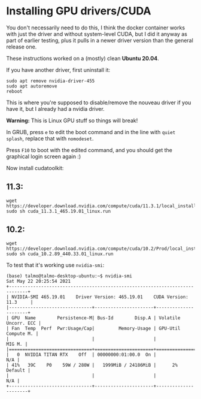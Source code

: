 # Installing GPU drivers/CUDA

You don't necessarily need to do this, I think the docker container works with just the driver and without system-level CUDA, but I did it anyway as part of earlier testing, plus it pulls in a newer driver version than the general release one.

These instructions worked on a (mostly) clean **Ubuntu 20.04**.

If you have another driver, first uninstall it:
```
sudo apt remove nvidia-driver-455
sudo apt autoremove
reboot
```
This is where you're supposed to disable/remove the nouveau driver if you have it, but I already had a nvidia driver.

**Warning:** This is Linux GPU stuff so things will break!

In GRUB, press `e` to edit the boot command and in the line with `quiet splash`, replace that with `nomodeset`.
 
Press `F10` to boot with the edited command, and you should get the graphical login screen again :)


Now install cudatoolkit:

## 11.3:
```
wget https://developer.download.nvidia.com/compute/cuda/11.3.1/local_installers/cuda_11.3.1_465.19.01_linux.run
sudo sh cuda_11.3.1_465.19.01_linux.run
```

## 10.2:
```
wget https://developer.download.nvidia.com/compute/cuda/10.2/Prod/local_installers/cuda_10.2.89_440.33.01_linux.run
sudo sh cuda_10.2.89_440.33.01_linux.run
```

To test that it's working use `nvidia-smi`:
```
(base) talmo@talmo-desktop-ubuntu:~$ nvidia-smi
Sat May 22 20:25:54 2021       
+-----------------------------------------------------------------------------+
| NVIDIA-SMI 465.19.01    Driver Version: 465.19.01    CUDA Version: 11.3     |
|-------------------------------+----------------------+----------------------+
| GPU  Name        Persistence-M| Bus-Id        Disp.A | Volatile Uncorr. ECC |
| Fan  Temp  Perf  Pwr:Usage/Cap|         Memory-Usage | GPU-Util  Compute M. |
|                               |                      |               MIG M. |
|===============================+======================+======================|
|   0  NVIDIA TITAN RTX    Off  | 00000000:01:00.0  On |                  N/A |
| 41%   39C    P0    59W / 280W |   1999MiB / 24186MiB |      2%      Default |
|                               |                      |                  N/A |
+-------------------------------+----------------------+----------------------+

```
